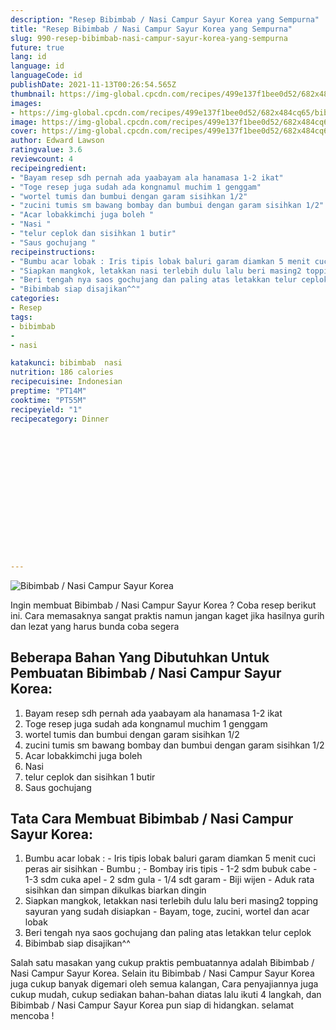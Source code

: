 ```yaml
---
description: "Resep Bibimbab / Nasi Campur Sayur Korea yang Sempurna"
title: "Resep Bibimbab / Nasi Campur Sayur Korea yang Sempurna"
slug: 990-resep-bibimbab-nasi-campur-sayur-korea-yang-sempurna
future: true
lang: id
language: id
languageCode: id
publishDate: 2021-11-13T00:26:54.565Z 
thumbnail: https://img-global.cpcdn.com/recipes/499e137f1bee0d52/682x484cq65/bibimbab-nasi-campur-sayur-korea-foto-resep-utama.webp
images:
- https://img-global.cpcdn.com/recipes/499e137f1bee0d52/682x484cq65/bibimbab-nasi-campur-sayur-korea-foto-resep-utama.webp
image: https://img-global.cpcdn.com/recipes/499e137f1bee0d52/682x484cq65/bibimbab-nasi-campur-sayur-korea-foto-resep-utama.webp
cover: https://img-global.cpcdn.com/recipes/499e137f1bee0d52/682x484cq65/bibimbab-nasi-campur-sayur-korea-foto-resep-utama.webp
author: Edward Lawson
ratingvalue: 3.6
reviewcount: 4
recipeingredient:
- "Bayam resep sdh pernah ada yaabayam ala hanamasa 1-2 ikat"
- "Toge resep juga sudah ada kongnamul muchim 1 genggam"
- "wortel tumis dan bumbui dengan garam sisihkan 1/2"
- "zucini tumis sm bawang bombay dan bumbui dengan garam sisihkan 1/2"
- "Acar lobakkimchi juga boleh "
- "Nasi "
- "telur ceplok dan sisihkan 1 butir"
- "Saus gochujang "
recipeinstructions:
- "Bumbu acar lobak : Iris tipis lobak baluri garam diamkan 5 menit cuci peras air sisihkan Bumbu ; Bombay iris tipis 1-2 sdm bubuk cabe 1-3 sdm cuka apel 2 sdm gula 1/4 sdt garam Biji wijen Aduk rata sisihkan dan simpan dikulkas biarkan dingin"
- "Siapkan mangkok, letakkan nasi terlebih dulu lalu beri masing2 topping sayuran yang sudah disiapkan Bayam, toge, zucini, wortel dan acar lobak"
- "Beri tengah nya saos gochujang dan paling atas letakkan telur ceplok"
- "Bibimbab siap disajikan^^"
categories:
- Resep
tags:
- bibimbab
- 
- nasi

katakunci: bibimbab  nasi 
nutrition: 186 calories
recipecuisine: Indonesian
preptime: "PT14M"
cooktime: "PT55M"
recipeyield: "1"
recipecategory: Dinner


     
    
    
    
    
    
    
    
    
    
    
      
    
---
```



![Bibimbab / Nasi Campur Sayur Korea](https://img-global.cpcdn.com/recipes/499e137f1bee0d52/682x484cq65/bibimbab-nasi-campur-sayur-korea-foto-resep-utama.webp)

Ingin membuat Bibimbab / Nasi Campur Sayur Korea ? Coba resep berikut ini. Cara memasaknya sangat praktis namun jangan kaget jika hasilnya gurih dan lezat yang harus bunda coba segera

<!--inarticleads1-->

## Beberapa Bahan Yang Dibutuhkan Untuk Pembuatan Bibimbab / Nasi Campur Sayur Korea:

1. Bayam resep sdh pernah ada yaabayam ala hanamasa 1-2 ikat
1. Toge resep juga sudah ada kongnamul muchim 1 genggam
1. wortel tumis dan bumbui dengan garam sisihkan 1/2
1. zucini tumis sm bawang bombay dan bumbui dengan garam sisihkan 1/2
1. Acar lobakkimchi juga boleh 
1. Nasi 
1. telur ceplok dan sisihkan 1 butir
1. Saus gochujang 



<!--inarticleads2-->

## Tata Cara Membuat Bibimbab / Nasi Campur Sayur Korea:

1. Bumbu acar lobak : - Iris tipis lobak baluri garam diamkan 5 menit cuci peras air sisihkan - Bumbu ; - Bombay iris tipis - 1-2 sdm bubuk cabe - 1-3 sdm cuka apel - 2 sdm gula - 1/4 sdt garam - Biji wijen - Aduk rata sisihkan dan simpan dikulkas biarkan dingin
1. Siapkan mangkok, letakkan nasi terlebih dulu lalu beri masing2 topping sayuran yang sudah disiapkan - Bayam, toge, zucini, wortel dan acar lobak
1. Beri tengah nya saos gochujang dan paling atas letakkan telur ceplok
1. Bibimbab siap disajikan^^




Salah satu masakan yang cukup praktis pembuatannya adalah  Bibimbab / Nasi Campur Sayur Korea. Selain itu  Bibimbab / Nasi Campur Sayur Korea  juga cukup banyak digemari oleh semua kalangan, Cara penyajiannya juga cukup mudah, cukup sediakan bahan-bahan diatas lalu ikuti 4 langkah, dan  Bibimbab / Nasi Campur Sayur Korea  pun siap di hidangkan. selamat mencoba !

